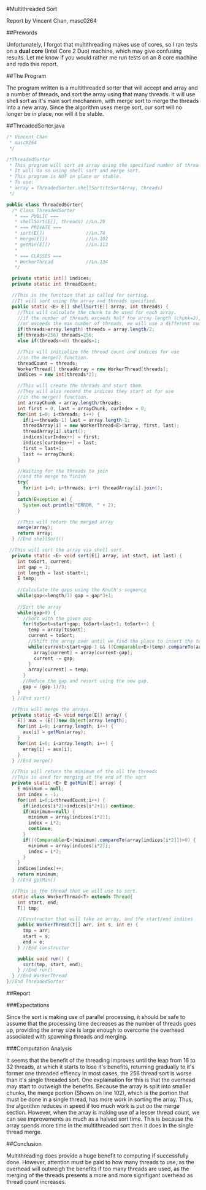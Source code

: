 #Multithreaded Sort

Report by Vincent Chan, masc0264

##Prewords

Unfortunately, I forgot that multithreading makes use of cores, so I ran tests on a **dual core** (Intel Core 2 Duo) machine, which may give confusing results. Let me know if you would rather me run tests on an 8 core machine and redo this report.

##The Program

The program written is a multithreaded sorter that will accept and array and a number of threads, and sort the array using that many threads. It will use shell sort as it's main sort mechanism, with merge sort to merge the threads into a new array. Since the algorithm uses merge sort, our sort will no longer be in place, nor will it be stable.

##ThreadedSorter.java

```java
/* Vincent Chan
 * masc0264
 */

/*ThreadedSorter
 * This program will sort an array using the specified number of threads
 * It will do so using shell sort and merge sort.
 * This program is NOT in place or stable.
 * To use:
 * array = ThreadedSorter.shellSort(toSortArray, threads)
 */

public class ThreadedSorter{
  /* Class ThreadedSorter
   * === PUBLIC ===
   * shellSort(E[], threads) //Ln.29
   * === PRIVATE ===
   * sort(E[])               //Ln.74
   * merge(E[])              //Ln.102
   * getMin(E[])             //Ln.113
   * 
   * === CLASSES === 
   * WorkerThread            //Ln.134
   */

  private static int[] indices;
  private static int threadCount;

  //This is the function that is called for sorting.
  //It will sort using the array and threads specified.
  public static <E> E[] shellSort(E[] array, int threads) {
    //This will calculate the chunk to be used for each array.
    //if the number of threads exceeds half the array length (chunk=2),
    //or exceeds the max number of threads, we will use a different number of threads.
    if(threads>array.length) threads = array.length/2;
    if(threads>256) threads=256;
    else if(threads<=0) threads=1;

    //This will initialize the thread count and indices for use
    //in the merge() function.
    threadCount = threads;
    WorkerThread[] threadArray = new WorkerThread[threads];
    indices = new int[threads*2];

    //This will create the threads and start them.
    //They will also record the indices they start at for use
    //in the merge() function.
    int arrayChunk = array.length/threads;
    int first = 0, last = arrayChunk, curIndex = 0;
    for(int i=0; i<threads; i++) {
      if(i==threads-1) last = array.length-1;
      threadArray[i] = new WorkerThread<E>(array, first, last);
      threadArray[i].start();
      indices[curIndex++] = first;
      indices[curIndex++] = last;
      first = last+1;
      last += arrayChunk;
    }

    //Waiting for the threads to join
    //and the merge to finish
    try{
      for(int i=0; i<threads; i++) threadArray[i].join();
    }
    catch(Exception e) {
      System.out.println("ERROR, " + 2);
    }

    //This will return the merged array
    merge(array);
    return array;
  } //End shellSort()

 //This will sort the array via shell sort.
  private static <E> void sort(E[] array, int start, int last) {
    int toSort, current;
    int gap = 1;
    int length = last-start+1;
    E temp;
    
    //Calculate the gaps using the Knuth's sequence
    while(gap<=length/3) gap = gap*3+1;
    
    //Sort the array
    while(gap>0) {
      //Sort with the given gap
      for(toSort=start+gap; toSort<last+1; toSort++) {
        temp = array[toSort];
        current = toSort;
        //Shift the array over until we find the place to insert the temp
        while(current>start+gap-1 && ((Comparable<E>)temp).compareTo(array[current-gap])<=0) {
          array[current] = array[current-gap];
          current -= gap;
        }
        array[current] = temp;
      }
      //Reduce the gap and resort using the new gap.
      gap = (gap-1)/3;
    } 
  } //End sort()

  //This will merge the arrays.
  private static <E> void merge(E[] array) {
    E[] aux = (E[])new Object[array.length];
    for(int i=0; i<array.length; i++) {
      aux[i] = getMin(array);
    }
    for(int i=0; i<array.length; i++) {
      array[i] = aux[i];
    }
  } //End merge()

  //This will return the minimum of the all the threads
  //This is used for merging at the end of the sort
  private static <E> E getMin(E[] array) {
    E minimum = null;
    int index = -1;
    for(int i=0;i<threadCount;i++) {
      if(indices[i*2]>indices[i*2+1]) continue;
      if(minimum==null) {
        minimum = array[indices[i*2]];
        index = i*2;
        continue;
      }
      if(((Comparable<E>)minimum).compareTo(array[indices[i*2]])>0) {
        minimum = array[indices[i*2]];
        index = i*2;
      }
    }
    indices[index]++;
    return minimum;
  } //End getMin()

  //This is the thread that we will use to sort.
  static class WorkerThread<T> extends Thread{
    int start, end;
    T[] tmp;

    //Constructor that will take an array, and the start/end indices
    public WorkerThread(T[] arr, int s, int e) {
      tmp = arr;
      start = s;
      end = e;
    } //End constructor

    public void run() {
      sort(tmp, start, end);
    } //End run()
  } //End WorkerThread
}//End ThreadedSorter
```

##Report

###Expectations

Since the sort is making use of parallel processing, it should be safe to assume that the processing time decreases as the number of threads goes up, providing the array size is large enough to overcome the overhead associated with spawning threads and merging.

###Computation Analysis

It seems that the benefit of the threading improves until the leap from 16 to 32 threads, at which it starts to lose it's benefits, returning gradually to it's former one threaded effiency In most cases, the 256 thread sort is worse than it's single threaded sort. One explaination for this is that the overhead may start to outweigh the benefits. Because the array is split into smaller chunks, the merge portion (Shown on line 102), which is the portion that must be done in a single thread, has more work in sorting the array. Thus, the algorithm reduces in speed if too much work is put on the merge section. However, when the array is making use of a lesser thread count, we can see improvements as much as a halved sort time. This is because the array spends more time in the multithreaded sort then it does in the single thread merge.

##Conclusion

Multithreading does provide a huge benefit to computing if successfully done. However, attention must be paid to how many threads to use, as the overhead will outweigh the benefits if too many threads are used, as the merging of the threads presents a more and more signifigant overhead as thread count increases.
